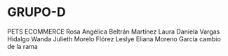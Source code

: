 # GRUPO-D
PETS ECOMMERCE 
Rosa Angélica Beltrán Martínez
Laura Daniela Vargas Hidalgo
Wanda Julieth Morelo Flórez
Leslye Eliana Moreno García
cambio de la rama